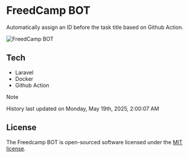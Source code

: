 # FreedCamp BOT

Automatically assign an ID before the task title based on Github Action.

![FreedCamp BOT](https://repository-images.githubusercontent.com/737932867/7d34798b-2680-471c-b089-a78a718d3d6a)

## Tech

- Laravel
- Docker
- Github Action

> [!NOTE]  
> History last updated on Monday, May 19th, 2025, 2:00:07 AM

## License

The Freedcamp BOT is open-sourced software licensed under the [MIT license](https://opensource.org/licenses/MIT).

